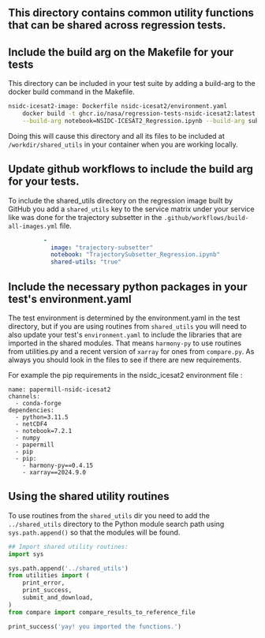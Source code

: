 ## This directory contains common utility functions that can be shared across regression tests.

## Include the build arg on the Makefile for your tests

This directory can be included in your test suite by adding a build-arg to the docker build command in the Makefile.

```sh
nsidc-icesat2-image: Dockerfile nsidc-icesat2/environment.yaml
	docker build -t ghcr.io/nasa/regression-tests-nsidc-icesat2:latest -f ./Dockerfile \
	--build-arg notebook=NSIDC-ICESAT2_Regression.ipynb --build-arg sub_dir=nsidc-icesat2 --build-arg shared_utils=true .
```

Doing this will cause this directory and all its files to be included at `/workdir/shared_utils` in your container when you are working locally.

## Update github workflows to include the build arg for your tests.

To include the shared_utils directory on the regression image built by GitHub you add a `shared_utils` key to the service matrix under your service like was done for the trajectory subsetter in the `.github/workflows/build-all-images.yml` file.

```yml
          -
            image: "trajectory-subsetter"
            notebook: "TrajectorySubsetter_Regression.ipynb"
            shared-utils: "true"

```

## Include the necessary python packages in your test's environment.yaml

The test environment is determined by the environment.yaml in the test directory, but if you are using routines from `shared_utils` you will need to also update your test's `environment.yaml` to include the libraries that are imported in the shared modules. That means `harmony-py` to use routines from utilities.py and a recent version of `xarray` for ones from `compare.py`.  As always you should look in the files to see if there are new requirements.

For example the pip requirements in the nsidc_icesat2 environment file :
```
name: papermill-nsidc-icesat2
channels:
  - conda-forge
dependencies:
  - python=3.11.5
  - netCDF4
  - notebook=7.2.1
  - numpy
  - papermill
  - pip
  - pip:
    - harmony-py==0.4.15
    - xarray==2024.9.0
```

## Using the shared utility routines

To use routines from the `shared_utils` dir you need to add the `../shared_utils` directory to the Python module search path using `sys.path.append()` so that the modules will be found.

```python
## Import shared utility routines:
import sys

sys.path.append('../shared_utils')
from utilities import (
    print_error,
    print_success,
    submit_and_download,
)
from compare import compare_results_to_reference_file

print_success('yay! you imported the functions.')
```
